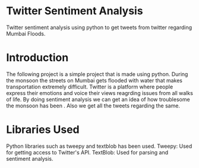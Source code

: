 # Twitter Sentiment Analysis
Twitter sentiment analysis using python to get tweets from twitter regarding Mumbai Floods.

# Introduction
The following project is a simple project that is made using python. During the monsoon the streets on Mumbai gets flooded with water that makes transportation extremely difficult. Twitter is a platform where people express their emotions and voice their views reagrding issues from all walks of life. By doing sentiment analysis we can get an idea of how troublesome the monsoon has been . Also we get all the tweets regarding the same.

# Libraries Used
Python libraries such as tweepy and textblob has been used.
Tweepy: Used for getting access to Twitter's API.
TextBlob: Used for parsing and sentiment analysis.

